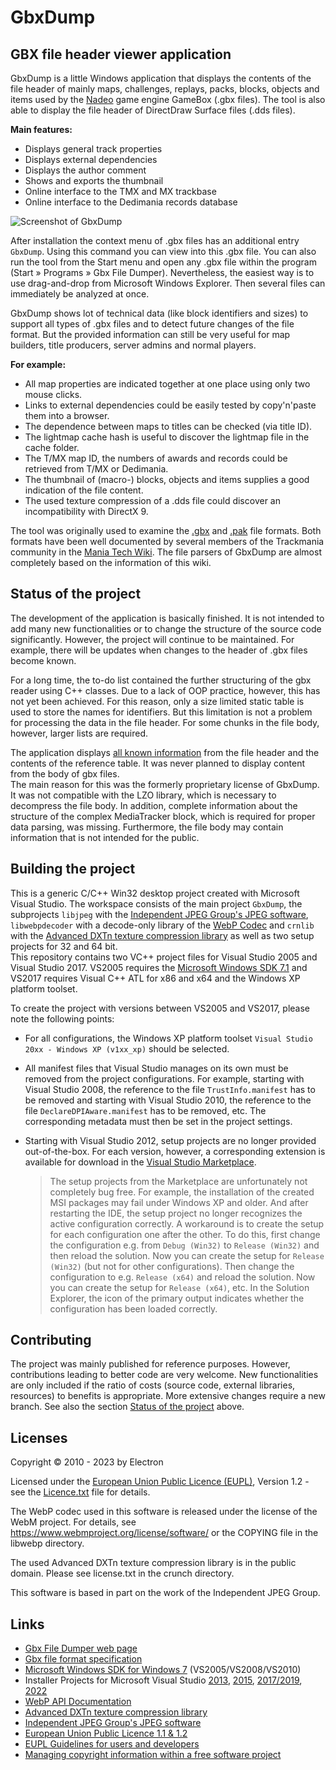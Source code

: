 # GbxDump

## GBX file header viewer application

GbxDump is a little Windows application that displays the contents of the file header of mainly maps, challenges, replays, packs, blocks, objects and items
used by the [Nadeo](https://nadeo.com/) game engine GameBox (.gbx files). The tool is also able to display the file header of DirectDraw Surface files (.dds files).

**Main features:**
- Displays general track properties
- Displays external dependencies
- Displays the author comment
- Shows and exports the thumbnail
- Online interface to the TMX and MX trackbase
- Online interface to the Dedimania records database

<p>
<picture>
<source media="(prefers-color-scheme: dark)" srcset="http://wolfgang-rolke.de/gbxdump/gbxdump.dark.png">
<source media="(prefers-color-scheme: light)" srcset="http://wolfgang-rolke.de/gbxdump/gbxdump.light.png">
<img alt="Screenshot of GbxDump" src="http://wolfgang-rolke.de/gbxdump/gbxdump.light.png">
</picture>
</p>

After installation the context menu of .gbx files has an additional entry `GbxDump`. Using this command you can view into this .gbx file.
You can also run the tool from the Start menu and open any .gbx file within the program (Start » Programs » Gbx File Dumper).
Nevertheless, the easiest way is to use drag-and-drop from Microsoft Windows Explorer. Then several files can immediately be analyzed at once.

GbxDump shows lot of technical data (like block identifiers and sizes) to support all types of .gbx files and to detect future changes of the file format.
But the provided information can still be very useful for map builders, title producers, server admins and normal players.

**For example:**
- All map properties are indicated together at one place using only two mouse clicks.
- Links to external dependencies could be easily tested by copy'n'paste them into a browser.
- The dependence between maps to titles can be checked (via title ID).
- The lightmap cache hash is useful to discover the lightmap file in the cache folder.
- The T/MX map ID, the numbers of awards and records could be retrieved from T/MX or Dedimania.
- The thumbnail of (macro-) blocks, objects and items supplies a good indication of the file content.
- The used texture compression of a .dds file could discover an incompatibility with DirectX 9.

The tool was originally used to examine the [.gbx](https://wiki.xaseco.org/wiki/GBX) and [.pak](https://wiki.xaseco.org/wiki/PAK) file formats.
Both formats have been well documented by several members of the Trackmania community in the [Mania Tech Wiki](https://wiki.xaseco.org/).
The file parsers of GbxDump are almost completely based on the information of this wiki.

## Status of the project

The development of the application is basically finished. It is not intended to add many new functionalities or to change the structure of the source code significantly.
However, the project will continue to be maintained. For example, there will be updates when changes to the header of .gbx files become known.

For a long time, the to-do list contained the further structuring of the gbx reader using C++ classes. Due to a lack of OOP practice, however, this has not yet been achieved.
For this reason, only a size limited static table is used to store the names for identifiers.
But this limitation is not a problem for processing the data in the file header. For some chunks in the file body, however, larger lists are required.

The application displays [all known information](https://wiki.xaseco.org/wiki/GBX) from the file header and the contents of the reference table.
It was never planned to display content from the body of gbx files.  
The main reason for this was the formerly proprietary license of GbxDump. It was not compatible with the LZO library, which is necessary to decompress the file body.
In addition, complete information about the structure of the complex MediaTracker block, which is required for proper data parsing, was missing.
Furthermore, the file body may contain information that is not intended for the public.

## Building the project

This is a generic C/C++ Win32 desktop project created with Microsoft Visual Studio. The workspace consists of the main project `GbxDump`,
the subprojects `libjpeg` with the [Independent JPEG Group's JPEG software](http://www.ijg.org/),
`libwebpdecoder` with a decode-only library of the [WebP Codec](https://github.com/webmproject/libwebp)
and `crnlib` with the [Advanced DXTn texture compression library](https://github.com/BinomialLLC/crunch)
as well as two setup projects for 32 and 64 bit.  
This repository contains two VC++ project files for Visual Studio 2005 and Visual Studio 2017.
VS2005 requires the [Microsoft Windows SDK 7.1](https://www.microsoft.com/en-us/download/details.aspx?id=8279) and VS2017 requires Visual C++ ATL for x86 and x64 and the Windows XP platform toolset.

To create the project with versions between VS2005 and VS2017, please note the following points:
-   For all configurations, the Windows XP platform toolset `Visual Studio 20xx - Windows XP (v1xx_xp)` should be selected.
-   All manifest files that Visual Studio manages on its own must be removed from the project configurations.
    For example, starting with Visual Studio 2008, the reference to the file `TrustInfo.manifest` has to be removed and starting with Visual Studio 2010,
    the reference to the file `DeclareDPIAware.manifest` has to be removed, etc. The corresponding metadata must then be set in the project settings.
-   Starting with Visual Studio 2012, setup projects are no longer provided out-of-the-box.
    For each version, however, a corresponding extension is available for download in the [Visual Studio Marketplace](https://marketplace.visualstudio.com/vs).

    > The setup projects from the Marketplace are unfortunately not completely bug free.
    > For example, the installation of the created MSI packages may fail under Windows XP and older.
    > And after restarting the IDE, the setup project no longer recognizes the active configuration correctly.
    > A workaround is to create the setup for each configuration one after the other.
    > To do this, first change the configuration e.g. from `Debug (Win32)` to `Release (Win32)` and then reload the solution.
    > Now you can create the setup for `Release (Win32)` (but not for other configurations).
    > Then change the configuration to e.g. `Release (x64)` and reload the solution.
    > Now you can create the setup for `Release (x64)`, etc.
    > In the Solution Explorer, the icon of the primary output indicates whether the configuration has been loaded correctly.

## Contributing

The project was mainly published for reference purposes. However, contributions leading to better code are very welcome.
New functionalities are only included if the ratio of costs (source code, external libraries, resources) to benefits is appropriate.
More extensive changes require a new branch. See also the section [Status of the project](#status-of-the-project) above.

## Licenses

Copyright © 2010 - 2023 by Electron

Licensed under the [European Union Public Licence (EUPL)](https://joinup.ec.europa.eu/software/page/eupl), Version 1.2 - see the [Licence.txt](Licence.txt) file for details.

The WebP codec used in this software is released under the license of the WebM project. For details, see https://www.webmproject.org/license/software/ or the COPYING file in the libwebp directory.

The used Advanced DXTn texture compression library is in the public domain. Please see license.txt in the crunch directory.

This software is based in part on the work of the Independent JPEG Group.

## Links
- [Gbx File Dumper web page](http://www.wolfgang-rolke.de/gbxdump/)
- [Gbx file format specification](https://wiki.xaseco.org/wiki/GBX)
- [Microsoft Windows SDK for Windows 7](https://www.microsoft.com/en-us/download/details.aspx?id=8279) (VS2005/VS2008/VS2010)
- Installer Projects for Microsoft Visual Studio [2013](https://marketplace.visualstudio.com/items?itemName=UnniRavindranathan-MSFT.MicrosoftVisualStudio2013InstallerProjects), 
[2015](https://marketplace.visualstudio.com/items?itemName=VisualStudioProductTeam.MicrosoftVisualStudio2015InstallerProjects), 
[2017/2019](https://marketplace.visualstudio.com/items?itemName=VisualStudioProductTeam.MicrosoftVisualStudio2017InstallerProjects), 
[2022](https://marketplace.visualstudio.com/items?itemName=VisualStudioClient.MicrosoftVisualStudio2022InstallerProjects)
- [WebP API Documentation](https://developers.google.com/speed/webp/docs/api)
- [Advanced DXTn texture compression library](https://github.com/BinomialLLC/crunch)
- [Independent JPEG Group's JPEG software](http://www.ijg.org/)
- [European Union Public Licence 1.1 & 1.2](https://joinup.ec.europa.eu/software/page/eupl)
- [EUPL Guidelines for users and developers](https://joinup.ec.europa.eu/collection/eupl/guidelines-users-and-developers)
- [Managing copyright information within a free software project](https://softwarefreedom.org/resources/2012/ManagingCopyrightInformation.html)
